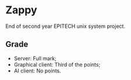 # Zappy
End of second year EPITECH unix system project.

## Grade
- Server: Full mark;
- Graphical client: Third of the points;
- AI client: No points.

